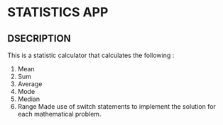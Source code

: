 # STATISTICS APP
## DSECRIPTION
This is a statistic calculator that calculates the following :
1. Mean
2. Sum
3. Average
4. Mode
5. Median
6. Range
Made use of switch statements to implement the solution for each mathematical problem.
